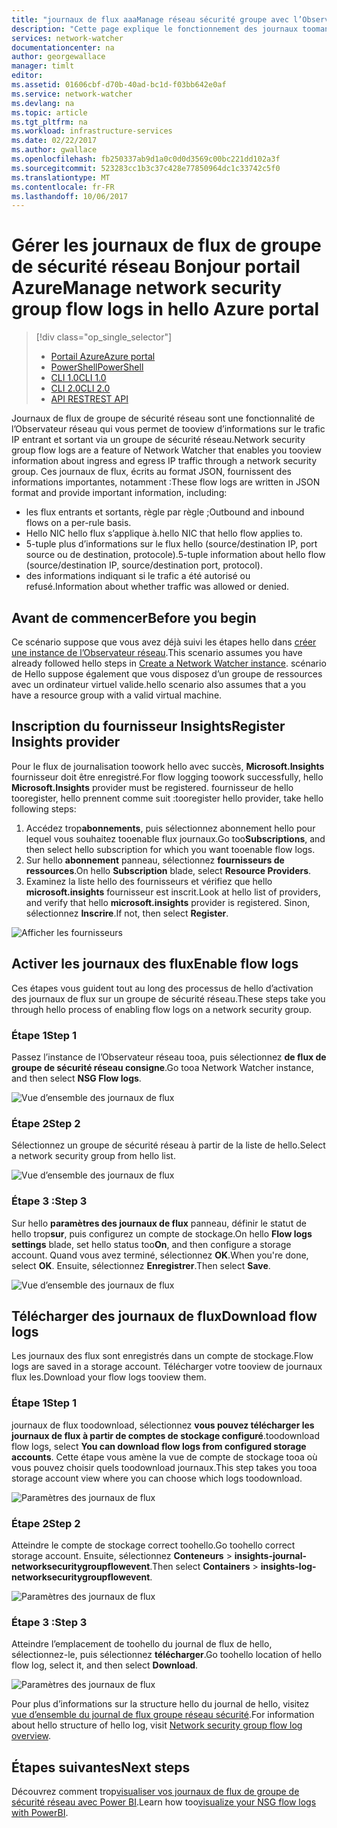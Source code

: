 ```yaml
---
title: "journaux de flux aaaManage réseau sécurité groupe avec l’Observateur de réseau Azure | Documents Microsoft"
description: "Cette page explique le fonctionnement des journaux toomanage flux du groupe de sécurité réseau dans l’Observateur réseau de Azure"
services: network-watcher
documentationcenter: na
author: georgewallace
manager: timlt
editor: 
ms.assetid: 01606cbf-d70b-40ad-bc1d-f03bb642e0af
ms.service: network-watcher
ms.devlang: na
ms.topic: article
ms.tgt_pltfrm: na
ms.workload: infrastructure-services
ms.date: 02/22/2017
ms.author: gwallace
ms.openlocfilehash: fb250337ab9d1a0c0d0d3569c00bc221dd102a3f
ms.sourcegitcommit: 523283cc1b3c37c428e77850964dc1c33742c5f0
ms.translationtype: MT
ms.contentlocale: fr-FR
ms.lasthandoff: 10/06/2017
---
```

# <a name="manage-network-security-group-flow-logs-in-hello-azure-portal"></a><span data-ttu-id="0d5c1-103">Gérer les journaux de flux de groupe de sécurité réseau Bonjour portail Azure</span><span class="sxs-lookup"><span data-stu-id="0d5c1-103">Manage network security group flow logs in hello Azure portal</span></span>

> [!div class="op_single_selector"]
> - [<span data-ttu-id="0d5c1-104">Portail Azure</span><span class="sxs-lookup"><span data-stu-id="0d5c1-104">Azure portal</span></span>](network-watcher-nsg-flow-logging-portal.md)
> - [<span data-ttu-id="0d5c1-105">PowerShell</span><span class="sxs-lookup"><span data-stu-id="0d5c1-105">PowerShell</span></span>](network-watcher-nsg-flow-logging-powershell.md)
> - [<span data-ttu-id="0d5c1-106">CLI 1.0</span><span class="sxs-lookup"><span data-stu-id="0d5c1-106">CLI 1.0</span></span>](network-watcher-nsg-flow-logging-cli-nodejs.md)
> - [<span data-ttu-id="0d5c1-107">CLI 2.0</span><span class="sxs-lookup"><span data-stu-id="0d5c1-107">CLI 2.0</span></span>](network-watcher-nsg-flow-logging-cli.md)
> - [<span data-ttu-id="0d5c1-108">API REST</span><span class="sxs-lookup"><span data-stu-id="0d5c1-108">REST API</span></span>](network-watcher-nsg-flow-logging-rest.md)

<span data-ttu-id="0d5c1-109">Journaux de flux de groupe de sécurité réseau sont une fonctionnalité de l’Observateur réseau qui vous permet de tooview d’informations sur le trafic IP entrant et sortant via un groupe de sécurité réseau.</span><span class="sxs-lookup"><span data-stu-id="0d5c1-109">Network security group flow logs are a feature of Network Watcher that enables you tooview information about ingress and egress IP traffic through a network security group.</span></span> <span data-ttu-id="0d5c1-110">Ces journaux de flux, écrits au format JSON, fournissent des informations importantes, notamment :</span><span class="sxs-lookup"><span data-stu-id="0d5c1-110">These flow logs are written in JSON format and provide important information, including:</span></span> 

- <span data-ttu-id="0d5c1-111">les flux entrants et sortants, règle par règle ;</span><span class="sxs-lookup"><span data-stu-id="0d5c1-111">Outbound and inbound flows on a per-rule basis.</span></span>
- <span data-ttu-id="0d5c1-112">Hello NIC hello flux s’applique à.</span><span class="sxs-lookup"><span data-stu-id="0d5c1-112">hello NIC that hello flow applies to.</span></span>
- <span data-ttu-id="0d5c1-113">5-tuple plus d’informations sur le flux hello (source/destination IP, port source ou de destination, protocole).</span><span class="sxs-lookup"><span data-stu-id="0d5c1-113">5-tuple information about hello flow (source/destination IP, source/destination port, protocol).</span></span>
- <span data-ttu-id="0d5c1-114">des informations indiquant si le trafic a été autorisé ou refusé.</span><span class="sxs-lookup"><span data-stu-id="0d5c1-114">Information about whether traffic was allowed or denied.</span></span>

## <a name="before-you-begin"></a><span data-ttu-id="0d5c1-115">Avant de commencer</span><span class="sxs-lookup"><span data-stu-id="0d5c1-115">Before you begin</span></span>

<span data-ttu-id="0d5c1-116">Ce scénario suppose que vous avez déjà suivi les étapes hello dans [créer une instance de l’Observateur réseau](network-watcher-create.md).</span><span class="sxs-lookup"><span data-stu-id="0d5c1-116">This scenario assumes you have already followed hello steps in [Create a Network Watcher instance](network-watcher-create.md).</span></span> <span data-ttu-id="0d5c1-117">scénario de Hello suppose également que vous disposez d’un groupe de ressources avec un ordinateur virtuel valide.</span><span class="sxs-lookup"><span data-stu-id="0d5c1-117">hello scenario also assumes that a you have a resource group with a valid virtual machine.</span></span>

## <a name="register-insights-provider"></a><span data-ttu-id="0d5c1-118">Inscription du fournisseur Insights</span><span class="sxs-lookup"><span data-stu-id="0d5c1-118">Register Insights provider</span></span>

<span data-ttu-id="0d5c1-119">Pour le flux de journalisation toowork hello avec succès, **Microsoft.Insights** fournisseur doit être enregistré.</span><span class="sxs-lookup"><span data-stu-id="0d5c1-119">For flow logging toowork successfully, hello **Microsoft.Insights** provider must be registered.</span></span> <span data-ttu-id="0d5c1-120">fournisseur de hello tooregister, hello prennent comme suit :</span><span class="sxs-lookup"><span data-stu-id="0d5c1-120">tooregister hello provider, take hello following steps:</span></span> 

1. <span data-ttu-id="0d5c1-121">Accédez trop**abonnements**, puis sélectionnez abonnement hello pour lequel vous souhaitez tooenable flux journaux.</span><span class="sxs-lookup"><span data-stu-id="0d5c1-121">Go too**Subscriptions**, and then select hello subscription for which you want tooenable flow logs.</span></span> 
2. <span data-ttu-id="0d5c1-122">Sur hello **abonnement** panneau, sélectionnez **fournisseurs de ressources**.</span><span class="sxs-lookup"><span data-stu-id="0d5c1-122">On hello **Subscription** blade, select **Resource Providers**.</span></span> 
3. <span data-ttu-id="0d5c1-123">Examinez la liste hello des fournisseurs et vérifiez que hello **microsoft.insights** fournisseur est inscrit.</span><span class="sxs-lookup"><span data-stu-id="0d5c1-123">Look at hello list of providers, and verify that hello **microsoft.insights** provider is registered.</span></span> <span data-ttu-id="0d5c1-124">Sinon, sélectionnez **Inscrire**.</span><span class="sxs-lookup"><span data-stu-id="0d5c1-124">If not, then select **Register**.</span></span>

![Afficher les fournisseurs][providers]

## <a name="enable-flow-logs"></a><span data-ttu-id="0d5c1-126">Activer les journaux des flux</span><span class="sxs-lookup"><span data-stu-id="0d5c1-126">Enable flow logs</span></span>

<span data-ttu-id="0d5c1-127">Ces étapes vous guident tout au long des processus de hello d’activation des journaux de flux sur un groupe de sécurité réseau.</span><span class="sxs-lookup"><span data-stu-id="0d5c1-127">These steps take you through hello process of enabling flow logs on a network security group.</span></span>

### <a name="step-1"></a><span data-ttu-id="0d5c1-128">Étape 1</span><span class="sxs-lookup"><span data-stu-id="0d5c1-128">Step 1</span></span>

<span data-ttu-id="0d5c1-129">Passez l’instance de l’Observateur réseau tooa, puis sélectionnez **de flux de groupe de sécurité réseau consigne**.</span><span class="sxs-lookup"><span data-stu-id="0d5c1-129">Go tooa Network Watcher instance, and then select **NSG Flow logs**.</span></span>

![Vue d’ensemble des journaux de flux][1]

### <a name="step-2"></a><span data-ttu-id="0d5c1-131">Étape 2</span><span class="sxs-lookup"><span data-stu-id="0d5c1-131">Step 2</span></span>

<span data-ttu-id="0d5c1-132">Sélectionnez un groupe de sécurité réseau à partir de la liste de hello.</span><span class="sxs-lookup"><span data-stu-id="0d5c1-132">Select a network security group from hello list.</span></span>

![Vue d’ensemble des journaux de flux][2]

### <a name="step-3"></a><span data-ttu-id="0d5c1-134">Étape 3 :</span><span class="sxs-lookup"><span data-stu-id="0d5c1-134">Step 3</span></span> 

<span data-ttu-id="0d5c1-135">Sur hello **paramètres des journaux de flux** panneau, définir le statut de hello trop**sur**, puis configurez un compte de stockage.</span><span class="sxs-lookup"><span data-stu-id="0d5c1-135">On hello **Flow logs settings** blade, set hello status too**On**, and then configure a storage account.</span></span>  <span data-ttu-id="0d5c1-136">Quand vous avez terminé, sélectionnez **OK**.</span><span class="sxs-lookup"><span data-stu-id="0d5c1-136">When you're done, select **OK**.</span></span> <span data-ttu-id="0d5c1-137">Ensuite, sélectionnez **Enregistrer**.</span><span class="sxs-lookup"><span data-stu-id="0d5c1-137">Then select **Save**.</span></span>

![Vue d’ensemble des journaux de flux][3]

## <a name="download-flow-logs"></a><span data-ttu-id="0d5c1-139">Télécharger des journaux de flux</span><span class="sxs-lookup"><span data-stu-id="0d5c1-139">Download flow logs</span></span>

<span data-ttu-id="0d5c1-140">Les journaux des flux sont enregistrés dans un compte de stockage.</span><span class="sxs-lookup"><span data-stu-id="0d5c1-140">Flow logs are saved in a storage account.</span></span> <span data-ttu-id="0d5c1-141">Télécharger votre tooview de journaux flux les.</span><span class="sxs-lookup"><span data-stu-id="0d5c1-141">Download your flow logs tooview them.</span></span>

### <a name="step-1"></a><span data-ttu-id="0d5c1-142">Étape 1</span><span class="sxs-lookup"><span data-stu-id="0d5c1-142">Step 1</span></span>

<span data-ttu-id="0d5c1-143">journaux de flux toodownload, sélectionnez **vous pouvez télécharger les journaux de flux à partir de comptes de stockage configuré**.</span><span class="sxs-lookup"><span data-stu-id="0d5c1-143">toodownload flow logs, select **You can download flow logs from configured storage accounts**.</span></span> <span data-ttu-id="0d5c1-144">Cette étape vous amène la vue de compte de stockage tooa où vous pouvez choisir quels toodownload journaux.</span><span class="sxs-lookup"><span data-stu-id="0d5c1-144">This step takes you tooa storage account view where you can choose which logs toodownload.</span></span>

![Paramètres des journaux de flux][4]

### <a name="step-2"></a><span data-ttu-id="0d5c1-146">Étape 2</span><span class="sxs-lookup"><span data-stu-id="0d5c1-146">Step 2</span></span>

<span data-ttu-id="0d5c1-147">Atteindre le compte de stockage correct toohello.</span><span class="sxs-lookup"><span data-stu-id="0d5c1-147">Go toohello correct storage account.</span></span> <span data-ttu-id="0d5c1-148">Ensuite, sélectionnez **Conteneurs** > **insights-journal-networksecuritygroupflowevent**.</span><span class="sxs-lookup"><span data-stu-id="0d5c1-148">Then select **Containers** > **insights-log-networksecuritygroupflowevent**.</span></span>

![Paramètres des journaux de flux][5]

### <a name="step-3"></a><span data-ttu-id="0d5c1-150">Étape 3 :</span><span class="sxs-lookup"><span data-stu-id="0d5c1-150">Step 3</span></span>

<span data-ttu-id="0d5c1-151">Atteindre l’emplacement de toohello du journal de flux de hello, sélectionnez-le, puis sélectionnez **télécharger**.</span><span class="sxs-lookup"><span data-stu-id="0d5c1-151">Go toohello location of hello flow log, select it, and then select **Download**.</span></span>

![Paramètres des journaux de flux][6]

<span data-ttu-id="0d5c1-153">Pour plus d’informations sur la structure hello du journal de hello, visitez [vue d’ensemble du journal de flux groupe réseau sécurité](network-watcher-nsg-flow-logging-overview.md).</span><span class="sxs-lookup"><span data-stu-id="0d5c1-153">For information about hello structure of hello log, visit [Network security group flow log overview](network-watcher-nsg-flow-logging-overview.md).</span></span>

## <a name="next-steps"></a><span data-ttu-id="0d5c1-154">Étapes suivantes</span><span class="sxs-lookup"><span data-stu-id="0d5c1-154">Next steps</span></span>

<span data-ttu-id="0d5c1-155">Découvrez comment trop[visualiser vos journaux de flux de groupe de sécurité réseau avec Power BI](network-watcher-visualize-nsg-flow-logs-power-bi.md).</span><span class="sxs-lookup"><span data-stu-id="0d5c1-155">Learn how too[visualize your NSG flow logs with PowerBI](network-watcher-visualize-nsg-flow-logs-power-bi.md).</span></span>

<!-- Image references -->
[1]: ./media/network-watcher-nsg-flow-logging-portal/figure1.png
[2]: ./media/network-watcher-nsg-flow-logging-portal/figure2.png
[3]: ./media/network-watcher-nsg-flow-logging-portal/figure3.png
[4]: ./media/network-watcher-nsg-flow-logging-portal/figure4.png
[5]: ./media/network-watcher-nsg-flow-logging-portal/figure5.png
[6]: ./media/network-watcher-nsg-flow-logging-portal/figure6.png
[providers]: ./media/network-watcher-nsg-flow-logging-portal/providers.png
